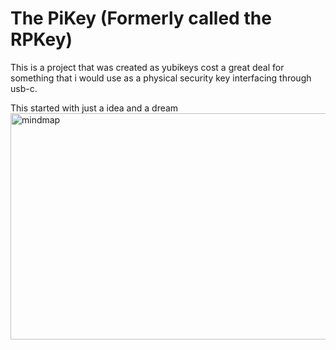 # The PiKey (Formerly called the RPKey)

This is a project that was created as yubikeys cost a great deal for something that i would use as a physical security key interfacing through usb-c.


This started with just a idea and a dream
<img width="621" height="362" alt="mindmap" src="https://github.com/user-attachments/assets/839a356d-cfe5-4df6-8e52-73d7d7102c5f" />

